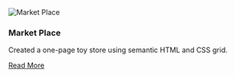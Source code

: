 <article class="home-article">

![Market Place](assets/marketplace.png)

### Market Place

Created a one-page toy store using semantic HTML and CSS grid.

[Read More](./portfolio/market-place.html)

</section>
